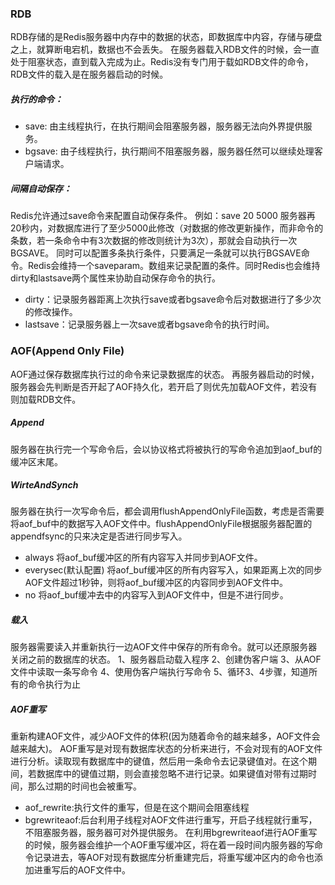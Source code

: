 ### RDB
RDB存储的是Redis服务器中内存中的数据的状态，即数据库中内容，存储与硬盘之上，就算断电宕机，数据也不会丢失。
在服务器载入RDB文件的时候，会一直处于阻塞状态，直到载入完成为止。Redis没有专门用于载如RDB文件的命令，RDB文件的载入是在服务器启动的时候。
##### 执行的命令：
- save: 由主线程执行，在执行期间会阻塞服务器，服务器无法向外界提供服务。
- bgsave: 由子线程执行，执行期间不阻塞服务器，服务器任然可以继续处理客户端请求。

##### 间隔自动保存：
Redis允许通过save命令来配置自动保存条件。
例如：save 20 5000 服务器再20秒内，对数据库进行了至少5000此修改（对数据的修改更新操作，而非命令的条数，若一条命令中有3次数据的修改则统计为3次），那就会自动执行一次BGSAVE。
同时可以配置多条执行条件，只要满足一条就可以执行BGSAVE命令。Redis会维持一个saveparam。数组来记录配置的条件。同时Redis也会维持dirty和lastsave两个属性来协助自动保存命令的执行。
- dirty：记录服务器距离上次执行save或者bgsave命令后对数据进行了多少次的修改操作。
- lastsave：记录服务器上一次save或者bgsave命令的执行时间。

### AOF(Append Only File)
AOF通过保存数据库执行过的命令来记录数据库的状态。
再服务器启动的时候，服务器会先判断是否开起了AOF持久化，若开启了则优先加载AOF文件，若没有则加载RDB文件。
##### Append
服务器在执行完一个写命令后，会以协议格式将被执行的写命令追加到aof_buf的缓冲区末尾。
##### WirteAndSynch
服务器在执行一次写命令后，都会调用flushAppendOnlyFile函数，考虑是否需要将aof_buf中的数据写入AOF文件中。flushAppendOnlyFile根据服务器配置的appendfsync的只来决定是否进行同步写入。
- always 将aof_buf缓冲区的所有内容写入并同步到AOF文件。
- everysec(默认配置) 将aof_buf缓冲区的所有内容写入，如果距离上次的同步AOF文件超过1秒钟，则将aof_buf缓冲区的内容同步到AOF文件中。
- no 将aof_buf缓冲去中的内容写入到AOF文件中，但是不进行同步。
##### 载入
服务器需要读入并重新执行一边AOF文件中保存的所有命令。就可以还原服务器关闭之前的数据库的状态。
 1、服务器启动载入程序
 2、创建伪客户端
 3、从AOF文件中读取一条写命令
 4、使用伪客户端执行写命令
 5、循环3、4步骤，知道所有的命令执行为止
 ##### AOF重写
 重新构建AOF文件，减少AOF文件的体积(因为随着命令的越来越多，AOF文件会越来越大)。
 AOF重写是对现有数据库状态的分析来进行，不会对现有的AOF文件进行分析。读取现有数据库中的键值，然后用一条命令去记录键值对。在这个期间，若数据库中的键值过期，则会直接忽略不进行记录。如果键值对带有过期时间，那么过期的时间也会被重写。
 - aof_rewrite:执行文件的重写，但是在这个期间会阻塞线程
 - bgrewriteaof:后台利用子线程对AOF文件进行重写，开启子线程就行重写，不阻塞服务器，服务器可对外提供服务。
在利用bgrewriteaof进行AOF重写的时候，服务器会维护一个AOF重写缓冲区，将在着一段时间内服务器的写命令记录进去，等AOF对现有数据库分析重建完后，将重写缓冲区内的命令也添加进重写后的AOF文件中。
 
